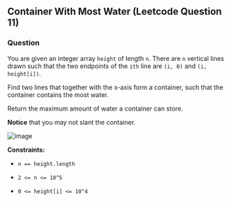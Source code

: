 ## Container With Most Water (Leetcode Question 11)

### Question
You are given an integer array `height` of length `n`. There are `n` vertical lines drawn such that the two endpoints of the `ith` line are `(i, 0)` and `(i, height[i])`.

Find two lines that together with the x-axis form a container, such that the container contains the most water.

Return the maximum amount of water a container can store.

**Notice** that you may not slant the container.

![image](https://github.com/brktfkci/Programming-Languages/tree/main/Python/Algorithm-Analysis/Neetcode/02-TwoPointers/04-ContainerWithMostWater/img/img.png)


**Constraints:**

- `n == height.length`

- `2 <= n <= 10^5`

- `0 <= height[i] <= 10^4`